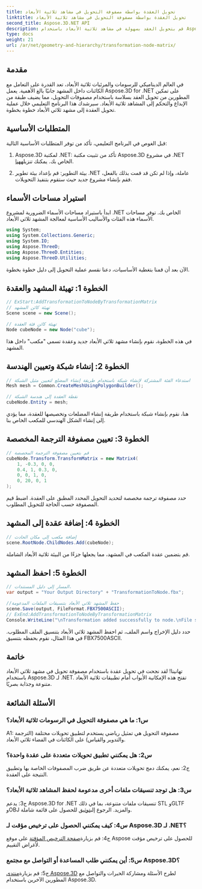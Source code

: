 ```yaml
---
title: تحويل العقدة بواسطة مصفوفة التحويل في مشاهد ثلاثية الأبعاد
linktitle: تحويل العقدة بواسطة مصفوفة التحويل في مشاهد ثلاثية الأبعاد
second_title: Aspose.3D.NET API
description: قم بتحويل العقد بسهولة في مشاهد ثلاثية الأبعاد باستخدام Aspose.3D لـ .NET. تعلم تحويلات العقدة خطوة بخطوة مع البرنامج التعليمي.
type: docs
weight: 21
url: /ar/net/geometry-and-hierarchy/transformation-node-matrix/
---
```

## مقدمة

في العالم الديناميكي للرسومات والمرئيات ثلاثية الأبعاد، تعد القدرة على التعامل مع الكائنات داخل المشهد جانبًا بالغ الأهمية. يعمل Aspose.3D for .NET على تمكين المطورين من تحويل العقد بسلاسة باستخدام مصفوفات التحويل، مما يضيف طبقة من الإبداع والتحكم إلى المشاهد ثلاثية الأبعاد. سيرشدك هذا البرنامج التعليمي خلال عملية تحويل العقدة إلى مشهد ثلاثي الأبعاد خطوة بخطوة.

## المتطلبات الأساسية

قبل الغوص في البرنامج التعليمي، تأكد من توفر المتطلبات الأساسية التالية:

1.  Aspose.3D لمكتبة .NET: تأكد من تثبيت مكتبة Aspose.3D في مشروع .NET الخاص بك. يمكنك تنزيله[هنا](https://releases.aspose.com/3d/net/).

2. بيئة التطوير: قم بإعداد بيئة تطوير .NET عاملة، وإذا لم تكن قد قمت بذلك بالفعل، فقم بإنشاء مشروع جديد حيث ستقوم بتنفيذ التحويلات.

## استيراد مساحات الأسماء

ابدأ باستيراد مساحات الأسماء الضرورية لمشروع .NET الخاص بك. توفر مساحات الأسماء هذه الفئات والأساليب الأساسية لمعالجة المشهد ثلاثي الأبعاد.

```csharp
using System;
using System.Collections.Generic;
using System.IO;
using Aspose.ThreeD;
using Aspose.ThreeD.Entities;
using Aspose.ThreeD.Utilities;
```

الآن بعد أن قمنا بتغطية الأساسيات، دعنا نقسم عملية التحويل إلى دليل خطوة بخطوة.

## الخطوة 1: تهيئة المشهد والعقدة

```csharp
// ExStart:AddTransformationToNodeByTransformationMatrix
// تهيئة كائن المشهد
Scene scene = new Scene();

// تهيئة كائن فئة العقدة
Node cubeNode = new Node("cube");
```

في هذه الخطوة، نقوم بإنشاء مشهد ثلاثي الأبعاد جديد وعقدة تسمى "مكعب" داخل هذا المشهد.

## الخطوة 2: إنشاء شبكة وتعيين الهندسة

```csharp
// استدعاء الفئة المشتركة لإنشاء شبكة باستخدام طريقة إنشاء المضلع لتعيين مثيل الشبكة
Mesh mesh = Common.CreateMeshUsingPolygonBuilder(); 

// نقطة العقدة إلى هندسة الشبكة
cubeNode.Entity = mesh;
```

هنا، نقوم بإنشاء شبكة باستخدام طريقة إنشاء المضلعات وتخصيصها للعقدة، مما يؤدي إلى إنشاء الشكل الهندسي للمكعب الخاص بنا.

## الخطوة 3: تعيين مصفوفة الترجمة المخصصة

```csharp
// قم بتعيين مصفوفة الترجمة المخصصة
cubeNode.Transform.TransformMatrix = new Matrix4(
    1, -0.3, 0, 0,
    0.4, 1, 0.3, 0,
    0, 0, 1, 0,
    0, 20, 0, 1
);        
```

حدد مصفوفة ترجمة مخصصة لتحديد التحويل المحدد المطبق على العقدة. اضبط قيم المصفوفة حسب الحاجة للتحويل المطلوب.

## الخطوة 4: إضافة عقدة إلى المشهد

```csharp
// إضافة مكعب إلى مكان الحادث
scene.RootNode.ChildNodes.Add(cubeNode);            
```

قم بتضمين عقدة المكعب في المشهد، مما يجعلها جزءًا من البيئة ثلاثية الأبعاد الشاملة.

## الخطوة 5: احفظ المشهد

```csharp
// المسار إلى دليل المستندات.
var output = "Your Output Directory" + "TransformationToNode.fbx";

//حفظ المشهد ثلاثي الأبعاد بتنسيقات الملفات المدعومة
scene.Save(output, FileFormat.FBX7500ASCII);
// ExEnd:AddTransformationToNodeByTransformationMatrix
Console.WriteLine("\nTransformation added successfully to node.\nFile saved at " + output);
```

حدد دليل الإخراج واسم الملف، ثم احفظ المشهد ثلاثي الأبعاد بتنسيق الملف المطلوب. في هذا المثال، نقوم بحفظه بتنسيق FBX7500ASCII.

## خاتمة

تهانينا! لقد نجحت في تحويل عقدة باستخدام مصفوفة تحويل في مشهد ثلاثي الأبعاد باستخدام Aspose.3D لـ .NET. تفتح هذه الإمكانية الأبواب أمام تطبيقات ثلاثية الأبعاد متنوعة وجذابة بصريًا.

## الأسئلة الشائعة

### س1: ما هي مصفوفة التحويل في الرسومات ثلاثية الأبعاد؟

A1: مصفوفة التحويل هي تمثيل رياضي يستخدم لتطبيق تحويلات مختلفة (الترجمة والتدوير والقياس) على الكائنات في الفضاء ثلاثي الأبعاد.

### س2: هل يمكنني تطبيق تحويلات متعددة على عقدة واحدة؟

ج2: نعم، يمكنك دمج تحويلات متعددة عن طريق ضرب المصفوفات الخاصة بها وتطبيق النتيجة على العقدة.

### س3: هل توجد تنسيقات ملفات أخرى مدعومة لحفظ المشاهد ثلاثية الأبعاد؟

 ج3: يدعم Aspose.3D for .NET تنسيقات ملفات متنوعة، بما في ذلك STL وGLTF وOBJ والمزيد. الرجوع إلى[توثيق](https://reference.aspose.com/3d/net/) للحصول على قائمة شاملة.

### س4: كيف يمكنني الحصول على ترخيص مؤقت لـ Aspose.3D لـ .NET؟

 ج4: قم بزيارة[صفحة الترخيص المؤقتة](https://purchase.aspose.com/temporary-license/) على موقع Aspose للحصول على ترخيص مؤقت لأغراض التقييم.

### س5: أين يمكنني طلب المساعدة أو التواصل مع مجتمع Aspose.3D؟

ج5: قم بزيارة[منتدى Aspose.3D](https://forum.aspose.com/c/3d/18) لطرح الأسئلة ومشاركة الخبرات والتواصل مع المطورين الآخرين باستخدام Aspose.3D.